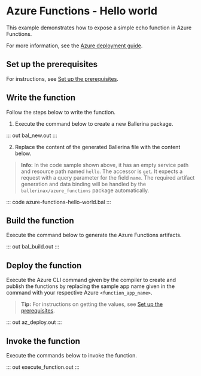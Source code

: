 # Azure Functions - Hello world

This example demonstrates how to expose a simple echo function in Azure Functions.

For more information, see the [Azure deployment guide](https://ballerina.io/learn/run-in-the-cloud/function-as-a-service/azure-functions/).

## Set up the prerequisites

For instructions, see [Set up the prerequisites](https://ballerina.io/learn/run-in-the-cloud/function-as-a-service/azure-functions/#set-up-the-prerequisites).

## Write the function

Follow the steps below to write the function.

1. Execute the command below to create a new Ballerina package.

::: out bal_new.out :::

2. Replace the content of the generated Ballerina file with the content below.

>**Info:** In the code sample shown above, it has an empty service path and resource path named `hello`. The accessor is `get`. It expects a request with a query parameter for the field `name`. The required artifact generation and data binding will be handled by the `ballerinax/azure_functions` package automatically.

::: code azure-functions-hello-world.bal :::

## Build the function

Execute the command below to generate the Azure Functions artifacts.

::: out bal_build.out :::

## Deploy the function

Execute the Azure CLI command given by the compiler to create and publish the functions by replacing the sample app name given in the command with your respective Azure `<function_app_name>`.

>**Tip:** For instructions on getting the values, see [Set up the prerequisites](https://ballerina.io/learn/run-in-the-cloud/function-as-a-service/azure-functions/#set-up-the-prerequisites).

::: out az_deploy.out :::

## Invoke the function

Execute the commands below to invoke the function.

::: out execute_function.out :::
